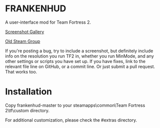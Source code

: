FRANKENHUD
==========
A user-interface mod for Team Fortress 2.

[Screenshot Gallery](https://imgur.com/a/gqWvSVZ)

[Old Steam Group](http://steamcommunity.com/groups/frankenhud)

If you're posting a bug, try to include a screenshot, but definitely include info on the resolution you run TF2 in, whether you run MinMode, and any other settings or scripts you have set up. If you have fixes, link to the relevant file line on GitHub, or a commit line. Or just submit a pull request. That works too.

Installation
============
Copy frankenhud-master to your steamapps\common\Team Fortress 2\tf\custom directory.

For additional customization, please check the #extras directory.
